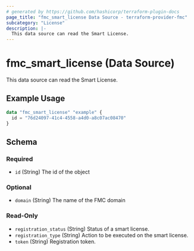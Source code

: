 ```yaml
---
# generated by https://github.com/hashicorp/terraform-plugin-docs
page_title: "fmc_smart_license Data Source - terraform-provider-fmc"
subcategory: "License"
description: |-
  This data source can read the Smart License.
---
```


# fmc_smart_license (Data Source)

This data source can read the Smart License.

## Example Usage

```terraform
data "fmc_smart_license" "example" {
  id = "76d24097-41c4-4558-a4d0-a8c07ac08470"
}
```

<!-- schema generated by tfplugindocs -->
## Schema

### Required

- `id` (String) The id of the object

### Optional

- `domain` (String) The name of the FMC domain

### Read-Only

- `registration_status` (String) Status of a smart license.
- `registration_type` (String) Action to be executed on the smart license.
- `token` (String) Registration token.
